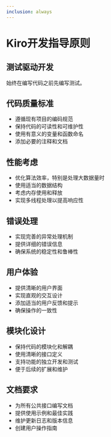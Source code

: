 ```yaml
---
inclusion: always
---
```


# Kiro开发指导原则

## 测试驱动开发
始终在编写代码之前先编写测试。

## 代码质量标准
- 遵循现有项目的编码规范
- 保持代码的可读性和可维护性
- 使用有意义的变量和函数命名
- 添加必要的注释和文档

## 性能考虑
- 优化算法效率，特别是处理大数据量时
- 使用适当的数据结构
- 考虑内存使用和释放
- 实现多线程处理以提高响应性

## 错误处理
- 实现完善的异常处理机制
- 提供详细的错误信息
- 确保系统的稳定性和鲁棒性

## 用户体验
- 提供清晰的用户界面
- 实现直观的交互设计
- 添加适当的用户反馈和提示
- 确保操作的一致性

## 模块化设计
- 保持代码的模块化和解耦
- 使用清晰的接口定义
- 支持功能的独立开发和测试
- 便于后续的扩展和维护

## 文档要求
- 为所有公共接口编写文档
- 提供使用示例和最佳实践
- 维护更新日志和版本信息
- 创建用户操作指南
